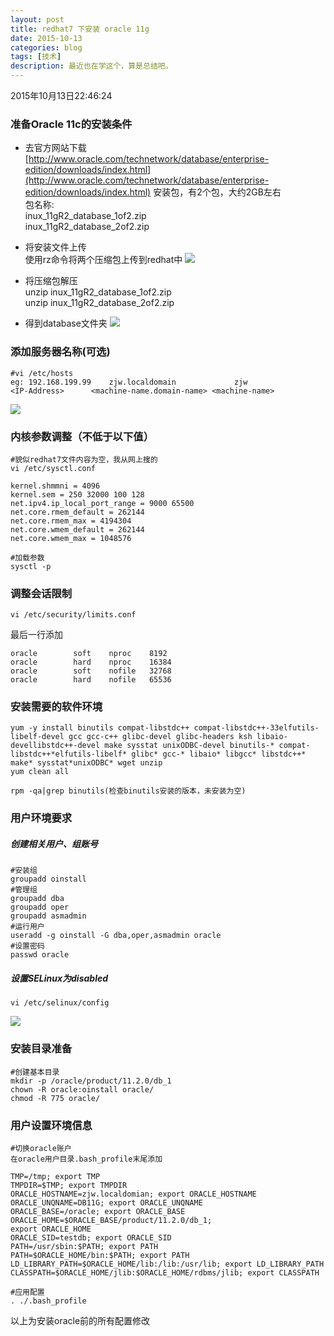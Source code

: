 ```yaml
---
layout: post
title: redhat7 下安装 oracle 11g
date: 2015-10-13
categories: blog
tags: [技术]
description: 最近也在学这个，算是总结吧。
---
```


2015年10月13日22:46:24

### 准备Oracle 11c的安装条件

- 去官方网站下载[http://www.oracle.com/technetwork/database/enterprise-edition/downloads/index.html](http://www.oracle.com/technetwork/database/enterprise-edition/downloads/index.html) 安装包，有2个包，大约2GB左右  
包名称:  
		inux_11gR2_database_1of2.zip  
		inux_11gR2_database_2of2.zip

- 将安装文件上传  
使用rz命令将两个压缩包上传到redhat中
![](http://7xnfbg.com1.z0.glb.clouddn.com/2015-10-13-1.jpg)

- 将压缩包解压  
		unzip inux_11gR2_database_1of2.zip  
		unzip inux_11gR2_database_2of2.zip

- 得到database文件夹
![](http://7xnfbg.com1.z0.glb.clouddn.com/2015-10-13-2.jpg)

### 添加服务器名称(可选)
	#vi /etc/hosts
	eg: 192.168.199.99 	  zjw.localdomain   		  zjw
	<IP-Address>	  <machine-name.domain-name> <machine-name> 
	
![](http://7xnfbg.com1.z0.glb.clouddn.com/2015-10-13-3.jpg)

### 内核参数调整（不低于以下值）
```
#貌似redhat7文件内容为空，我从网上搜的
vi /etc/sysctl.conf

kernel.shmmni = 4096
kernel.sem = 250 32000 100 128
net.ipv4.ip_local_port_range = 9000 65500
net.core.rmem_default = 262144
net.core.rmem_max = 4194304
net.core.wmem_default = 262144
net.core.wmem_max = 1048576

#加载参数
sysctl -p
```	
### 调整会话限制

	vi /etc/security/limits.conf
	
最后一行添加

	oracle        soft    nproc    8192
	oracle        hard    nproc    16384
	oracle        soft    nofile   32768
	oracle        hard    nofile   65536
	
### 安装需要的软件环境

	yum -y install binutils compat-libstdc++ compat-libstdc++-33elfutils-libelf-devel gcc gcc-c++ glibc-devel glibc-headers ksh libaio-devellibstdc++-devel make sysstat unixODBC-devel binutils-* compat-libstdc++*elfutils-libelf* glibc* gcc-* libaio* libgcc* libstdc++* make* sysstat*unixODBC* wget unzip
	yum clean all
	
	rpm -qa|grep binutils(检查binutils安装的版本，未安装为空)
	
### 用户环境要求

##### 创建相关用户、组账号

	#安装组
	groupadd oinstall
	#管理组
	groupadd dba
	groupadd oper
	groupadd asmadmin
	#运行用户
	useradd -g oinstall -G dba,oper,asmadmin oracle
	#设置密码
	passwd oracle
	
##### 设置SELinux为disabled

	vi /etc/selinux/config  
![](http://7xnfbg.com1.z0.glb.clouddn.com/2015-10-13-4.jpg)

### 安装目录准备
	#创建基本目录
	mkdir -p /oracle/product/11.2.0/db_1
	chown -R oracle:oinstall oracle/
	chmod -R 775 oracle/
	
### 用户设置环境信息

	#切换oracle账户
	在oracle用户目录.bash_profile末尾添加
	
	TMP=/tmp; export TMP
	TMPDIR=$TMP; export TMPDIR
	ORACLE_HOSTNAME=zjw.localdomian; export ORACLE_HOSTNAME
	ORACLE_UNQNAME=DB11G; export ORACLE_UNQNAME
	ORACLE_BASE=/oracle; export ORACLE_BASE
	ORACLE_HOME=$ORACLE_BASE/product/11.2.0/db_1; 
	export ORACLE_HOME
	ORACLE_SID=testdb; export ORACLE_SID
	PATH=/usr/sbin:$PATH; export PATH
	PATH=$ORACLE_HOME/bin:$PATH; export PATH
	LD_LIBRARY_PATH=$ORACLE_HOME/lib:/lib:/usr/lib; export LD_LIBRARY_PATH
	CLASSPATH=$ORACLE_HOME/jlib:$ORACLE_HOME/rdbms/jlib; export CLASSPATH
	
	#应用配置
	. ./.bash_profile
	
以上为安装oracle前的所有配置修改